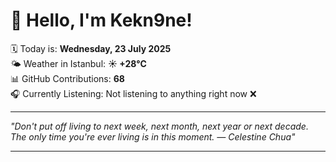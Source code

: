 # 👋 Hello, I'm Kekn9ne!

🗓️ Today is: **Wednesday, 23 July 2025**  
🌤️ Weather in Istanbul: **☀️   +28°C**  
📊 GitHub Contributions: **68**  
🎧 Currently Listening: Not listening to anything right now ❌

---

_"Don't put off living to next week, next month, next year or next decade. The only time you're ever living is in this moment. — *Celestine Chua*"_

---
